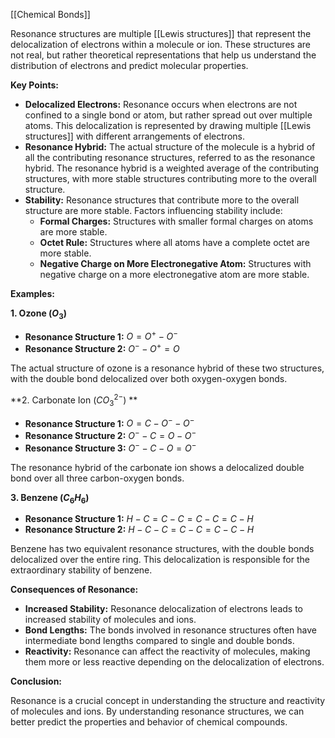 [[Chemical Bonds]]

Resonance structures are multiple [[Lewis structures]] that represent the delocalization of electrons within a molecule or ion. These structures are not real, but rather theoretical representations that help us understand the distribution of electrons and predict molecular properties. 

**Key Points:**

* **Delocalized Electrons:** Resonance occurs when electrons are not confined to a single bond or atom, but rather spread out over multiple atoms. This delocalization is represented by drawing multiple [[Lewis structures]] with different arrangements of electrons.
* **Resonance Hybrid:** The actual structure of the molecule is a hybrid of all the contributing resonance structures, referred to as the resonance hybrid. The resonance hybrid is a weighted average of the contributing structures, with more stable structures contributing more to the overall structure.
* **Stability:** Resonance structures that contribute more to the overall structure are more stable. Factors influencing stability include:
    * **Formal Charges:** Structures with smaller formal charges on atoms are more stable.
    * **Octet Rule:** Structures where all atoms have a complete octet are more stable.
    * **Negative Charge on More Electronegative Atom:** Structures with negative charge on a more electronegative atom are more stable.

**Examples:**

**1. Ozone ($O_3$)**

* **Resonance Structure 1:** $O=O^+ - O^-$
* **Resonance Structure 2:** $O^- - O^+ = O$

The actual structure of ozone is a resonance hybrid of these two structures, with the double bond delocalized over both oxygen-oxygen bonds.

**2. Carbonate Ion ($CO_3^{2-}$) **

* **Resonance Structure 1:** 
$O=C - O^- - O^-$
* **Resonance Structure 2:** 
$O^- - C = O - O^-$
* **Resonance Structure 3:** 
$O^- - C - O = O^-$

The resonance hybrid of the carbonate ion shows a delocalized double bond over all three carbon-oxygen bonds.

**3. Benzene ($C_6H_6$)**

* **Resonance Structure 1:** 
$H-C=C-C=C-C=C-H$
* **Resonance Structure 2:** 
$H-C-C=C-C=C-C-H$

Benzene has two equivalent resonance structures, with the double bonds delocalized over the entire ring. This delocalization is responsible for the extraordinary stability of benzene.

**Consequences of Resonance:**

* **Increased Stability:** Resonance delocalization of electrons leads to increased stability of molecules and ions.
* **Bond Lengths:** The bonds involved in resonance structures often have intermediate bond lengths compared to single and double bonds.
* **Reactivity:** Resonance can affect the reactivity of molecules, making them more or less reactive depending on the delocalization of electrons.

**Conclusion:**

Resonance is a crucial concept in understanding the structure and reactivity of molecules and ions. By understanding resonance structures, we can better predict the properties and behavior of chemical compounds. 
